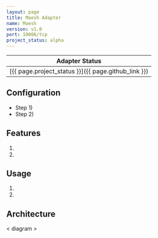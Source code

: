 ```yaml
---
layout: page
title: Maesh Adapter
name: Maesh
version: v1.0
port: 10006/tcp
project_status: alpha
---
```

| Adapter Status |
| :------------: |
| [{{ page.project_status }}]({{ page.github_link }})|


## Configuration
- Step 1)
- Step 2)

## Features
1. 
2. 

## Usage
1. 
2. 

## Architecture
< diagram >